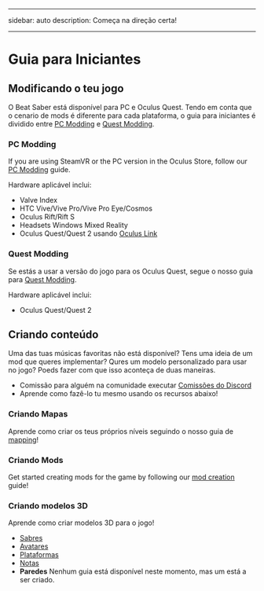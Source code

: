 - - -
sidebar: auto description: Começa na direção certa!
- - -

# Guia para Iniciantes

## Modificando o teu jogo
O Beat Saber está disponível para PC e Oculus Quest. Tendo em conta que o cenario de mods é diferente para cada plataforma, o guia para iniciantes é dividido entre [PC Modding](#pc-modding) e [Quest Modding](#quest-modding).

### PC Modding
If you are using SteamVR or the PC version in the Oculus Store, follow our [PC Modding](./pc-modding.md) guide.

Hardware aplicável inclui:

* Valve Index
* HTC Vive/Vive Pro/Vive Pro Eye/Cosmos
* Oculus Rift/Rift S
* Headsets Windows Mixed Reality
* Oculus Quest/Quest 2 usando [Oculus Link](https://support.oculus.com/444256562873335/)

### Quest Modding
Se estás a usar a versão do jogo para os Oculus Quest, segue o nosso guia para [Quest Modding](./quest-modding.md).

Hardware aplicável inclui:

* Oculus Quest/Quest 2

## Criando conteúdo
Uma das tuas músicas favoritas não está disponível? Tens uma ideia de um mod que queres implementar? Qures um modelo personalizado para usar no jogo? Poeds fazer com que isso aconteça de duas maneiras.

* Comissão para alguém na comunidade executar [Comissões do Discord](https://discord.gg/h8VMkhn)
* Aprende como fazê-lo tu mesmo usando os recursos abaixo!

### Criando Mapas
Aprende como criar os teus próprios níveis seguindo o nosso guia de [mapping](./mapping/)!

### Criando Mods
Get started creating mods for the game by following our [mod creation](./modding/) guide!

### Criando modelos 3D
Aprende como criar modelos 3D para o jogo!

* [Sabres](./models/sabers-guide.md)
* [Avatares](./models/avatars-guide.md)
* [Plataformas](./models/platforms-guide.md)
* [Notas](./models/notes-guide.md)
* **Paredes** Nenhum guia está disponível neste momento, mas um está a ser criado.
